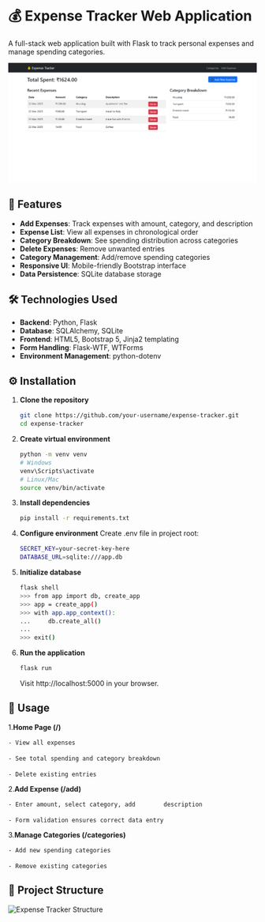 # 💰 Expense Tracker Web Application

A full-stack web application built with Flask to track personal expenses and manage spending categories.

![Expense Tracker Screenshot](/assets/main.PNG)

## 🌟 Features

- **Add Expenses**: Track expenses with amount, category, and description
- **Expense List**: View all expenses in chronological order
- **Category Breakdown**: See spending distribution across categories
- **Delete Expenses**: Remove unwanted entries
- **Category Management**: Add/remove spending categories
- **Responsive UI**: Mobile-friendly Bootstrap interface
- **Data Persistence**: SQLite database storage

## 🛠️ Technologies Used

- **Backend**: Python, Flask
- **Database**: SQLAlchemy, SQLite
- **Frontend**: HTML5, Bootstrap 5, Jinja2 templating
- **Form Handling**: Flask-WTF, WTForms
- **Environment Management**: python-dotenv

## ⚙️ Installation

1. **Clone the repository**
   ```bash
   git clone https://github.com/your-username/expense-tracker.git
   cd expense-tracker
    ```
2. **Create virtual environment**
    ```bash
    python -m venv venv
    # Windows
    venv\Scripts\activate
    # Linux/Mac
    source venv/bin/activate
    ```
3. **Install dependencies**
    ```bash
    pip install -r requirements.txt
    ```
4. **Configure environment**
    Create .env file in project root:
    ```bash
    SECRET_KEY=your-secret-key-here
    DATABASE_URL=sqlite:///app.db
5. **Initialize database**
    ```bash
    flask shell
    >>> from app import db, create_app
    >>> app = create_app()
    >>> with app.app_context():
    ...     db.create_all()
    ... 
    >>> exit()
    ```
6. **Run the application**
    ```bash
    flask run
    ```
    Visit http://localhost:5000 in your browser.

## 🚀 Usage
1.**Home Page (/)**

    - View all expenses

    - See total spending and category breakdown

    - Delete existing entries

2.**Add Expense (/add)**

    - Enter amount, select category, add        description

    - Form validation ensures correct data entry

3.**Manage Categories (/categories)**

    - Add new spending categories

    - Remove existing categories

## 📂 Project Structure

![Expense Tracker Structure](/assets/structure.PNG)